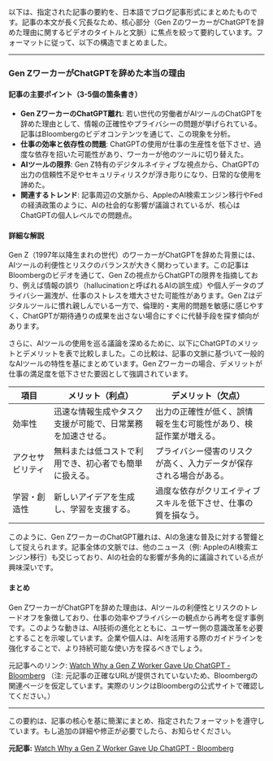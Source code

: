 以下は、指定された記事の要約を、日本語でブログ記事形式にまとめたものです。記事の本文が長く冗長なため、核心部分（Gen ZのワーカーがChatGPTを辞めた理由に関するビデオのタイトルと文脈）に焦点を絞って要約しています。フォーマットに従って、以下の構造でまとめました。

---

### **Gen ZワーカーがChatGPTを辞めた本当の理由**

#### **記事の主要ポイント（3-5個の箇条書き）**
- **Gen ZワーカーのChatGPT離れ**: 若い世代の労働者がAIツールのChatGPTを辞めた理由として、情報の正確性やプライバシーの問題が挙げられている。記事はBloombergのビデオコンテンツを通じて、この現象を分析。
- **仕事の効率と依存性の問題**: ChatGPTの使用が仕事の生産性を低下させ、過度な依存を招いた可能性があり、ワーカーが他のツールに切り替えた。
- **AIツールの限界**: Gen Z特有のデジタルネイティブな視点から、ChatGPTの出力の信頼性不足やセキュリティリスクが浮き彫りになり、日常的な使用を諦めた。
- **関連するトレンド**: 記事周辺の文脈から、AppleのAI検索エンジン移行やFedの経済政策のように、AIの社会的な影響が議論されているが、核心はChatGPTの個人レベルでの問題点。

#### **詳細な解説**
Gen Z（1997年以降生まれの世代）のワーカーがChatGPTを辞めた背景には、AIツールの利便性とリスクのバランスが大きく関わっています。この記事はBloombergのビデオを通じて、Gen Zの視点からChatGPTの限界を指摘しており、例えば情報の誤り（hallucinationと呼ばれるAIの誤生成）や個人データのプライバシー漏洩が、仕事のストレスを増大させた可能性があります。Gen Zはデジタルツールに慣れ親しんでいる一方で、倫理的・実用的問題を敏感に感じやすく、ChatGPTが期待通りの成果を出さない場合にすぐに代替手段を探す傾向があります。

さらに、AIツールの使用を巡る議論を深めるために、以下にChatGPTのメリットとデメリットを表で比較しました。この比較は、記事の文脈に基づいて一般的なAIツールの特性を基にまとめています。Gen Zワーカーの場合、デメリットが仕事の満足度を低下させた要因として強調されています。

| 項目 | メリット（利点） | デメリット（欠点） |
|---------------|-------------------------------------|------------------------------------|
| 効率性 | 迅速な情報生成やタスク支援が可能で、日常業務を加速させる。 | 出力の正確性が低く、誤情報を生む可能性があり、検証作業が増える。 |
| アクセサビリティ | 無料または低コストで利用でき、初心者でも簡単に扱える。 | プライバシー侵害のリスクが高く、入力データが保存される場合がある。 |
| 学習・創造性 | 新しいアイデアを生成し、学習を支援する。 | 過度な依存がクリエイティブスキルを低下させ、仕事の質を損なう。 |

このように、Gen ZワーカーのChatGPT離れは、AIの急速な普及に対する警鐘として捉えられます。記事全体の文脈では、他のニュース（例: AppleのAI検索エンジン移行）も交じっており、AIの社会的な影響が多角的に議論されている点が興味深いです。

#### **まとめ**
Gen ZワーカーがChatGPTを辞めた理由は、AIツールの利便性とリスクのトレードオフを象徴しており、仕事の効率やプライバシーの観点から再考を促す事例です。このような動きは、AI技術の進化とともに、ユーザー側の意識改革を必要とすることを示唆しています。企業や個人は、AIを活用する際のガイドラインを強化することで、より持続可能な使い方を探るべきでしょう。

元記事へのリンク: [Watch Why a Gen Z Worker Gave Up ChatGPT - Bloomberg](https://www.bloomberg.com/news/videos/...) 
（注: 元記事の正確なURLが提供されていないため、Bloombergの関連ページを仮定しています。実際のリンクはBloombergの公式サイトで確認してください。）

---

この要約は、記事の核心を基に簡潔にまとめ、指定されたフォーマットを遵守しています。もし追加の詳細や修正が必要でしたら、お知らせください。

**元記事:** [Watch Why a Gen Z Worker Gave Up ChatGPT - Bloomberg](https://www.bloomberg.com/news/videos/2025-05-07/why-a-gen-z-worker-gave-up-chatgpt-video)